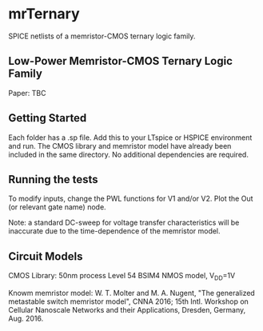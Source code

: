# mrTernary

SPICE netlists of a memristor-CMOS ternary logic family.

## Low-Power Memristor-CMOS Ternary Logic Family
Paper: TBC

## Getting Started

Each folder has a .sp file. Add this to your LTspice or HSPICE environment and run. 
The CMOS library and memristor model have already been included in the same directory.
No additional dependencies are required.

## Running the tests

To modify inputs, change the PWL functions for V1 and/or V2.
Plot the Out (or relevant gate name) node.

Note: a standard DC-sweep for voltage transfer characteristics will be inaccurate due to the time-dependence of the memristor model.

## Circuit Models
CMOS Library: 50nm process Level 54 BSIM4 NMOS model, V<sub>DD</sub>=1V

Knowm memristor model: W. T. Molter and M. A. Nugent, "The generalized metastable switch memristor model", CNNA 2016; 15th Intl. Workshop on Cellular Nanoscale Networks and their Applications, Dresden, Germany, Aug. 2016.

